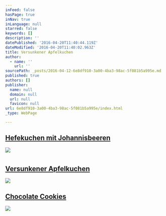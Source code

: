 ```yaml
---
inFeed: false
hasPage: true
inNav: true
inLanguage: null
starred: false
keywords: []
description: ''
datePublished: '2016-04-20T11:40:44.119Z'
dateModified: '2016-04-20T11:40:02.963Z'
title: Versunkener Apfelkuchen
author:
  - name: ''
    url: ''
sourcePath: _posts/2016-04-12-6e8df910-3a00-4ba3-98ac-5f081b5a995e.md
published: true
authors: []
publisher:
  name: null
  domain: null
  url: null
  favicon: null
url: 6e8df910-3a00-4ba3-98ac-5f081b5a995e/index.html
_type: WebPage

---
```

## [Hefekuchen mit Johannisbeeren][0]
![](https://the-grid-user-content.s3-us-west-2.amazonaws.com/da962515-b2b5-4a79-9eae-8ffc04f51a20.jpg)

# 

<article style=""><h2><a href="https://thegrid.ai/essrezepte/versunkener-apfelkuchen/">Versunkener Apfelkuchen</a></h2></article>

![](https://the-grid-user-content.s3-us-west-2.amazonaws.com/57d15787-d00f-4881-a6b2-313674e95d76.jpg)

## [Chocolate Cookies][1]
![](https://the-grid-user-content.s3-us-west-2.amazonaws.com/a28508eb-283f-4cbb-9932-81cdad3a80ea.jpg)

[0]: https://thegrid.ai/essrezepte/fdbd2081-7687-40b7-8e2c-b202cc1d97b3/
[1]: https://thegrid.ai/essrezepte/zutaten/